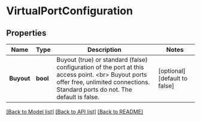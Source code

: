 # VirtualPortConfiguration

## Properties
Name | Type | Description | Notes
------------ | ------------- | ------------- | -------------
**Buyout** | **bool** | Buyout (true) or standard (false) configuration of the port at this access point. &lt;br&gt; Buyout ports offer free, unlimited connections. Standard ports do not. The default is false. | [optional] [default to false]

[[Back to Model list]](../README.md#documentation-for-models) [[Back to API list]](../README.md#documentation-for-api-endpoints) [[Back to README]](../README.md)

